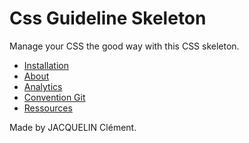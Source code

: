 # Css Guideline Skeleton

Manage your CSS the good way with this CSS skeleton.

* [Installation]()
* [About]()
* [Analytics]()
* [Convention Git]()
* [Ressources](/doc/ressources.md)

Made by JACQUELIN Clément.
